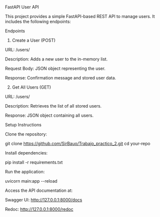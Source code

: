 FastAPI User API

This project provides a simple FastAPI-based REST API to manage users. It includes the following endpoints:

Endpoints

1. Create a User (POST)

URL: /users/

Description: Adds a new user to the in-memory list.

Request Body: JSON object representing the user.

Response: Confirmation message and stored user data.

2. Get All Users (GET)

URL: /users/

Description: Retrieves the list of all stored users.

Response: JSON object containing all users.

Setup Instructions

Clone the repository:

git clone https://github.com/SirBauo/Trabajo_practico_2.git
cd your-repo

Install dependencies:

pip install -r requirements.txt

Run the application:

uvicorn main:app --reload

Access the API documentation at:

Swagger UI: http://127.0.0.1:8000/docs

Redoc: http://127.0.0.1:8000/redoc
